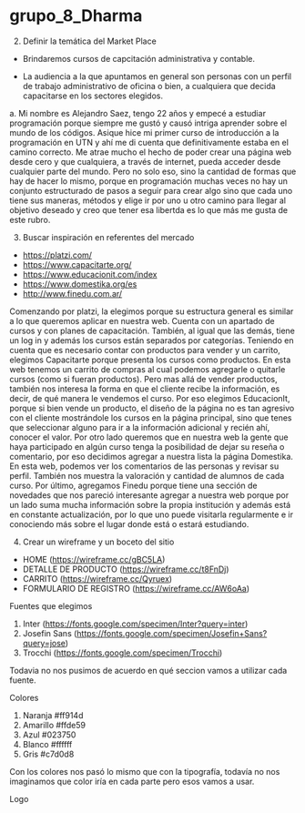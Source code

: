 # grupo_8_Dharma

2) Definir la temática del Market Place

- Brindaremos cursos de capcitación administrativa y contable.

- La audiencia a la que apuntamos en general son personas con un perfil de trabajo administrativo de oficina o bien, a cualquiera
que decida capacitarse en los sectores elegidos.

a. Mi nombre es Alejandro Saez, tengo 22 años y empecé a estudiar programación porque siempre me gustó y causó intriga aprender sobre
el mundo de los códigos. Asique hice mi primer curso de introducción a la programación en UTN y ahí me di cuenta que definitivamente
estaba en el camino correcto. Me atrae mucho el hecho de poder crear una página web desde cero y que cualquiera, a través de internet,
pueda acceder desde cualquier parte del mundo. Pero no solo eso, sino la cantidad de formas que hay de hacer lo mismo, porque en 
programación muchas veces no hay un conjunto estructurado de pasos a seguir para crear algo sino que cada uno tiene sus maneras, 
métodos y elige ir por uno u otro camino para llegar al objetivo deseado y creo que tener esa libertda es lo que más me gusta de este
rubro. 

3) Buscar inspiración en referentes del mercado

- https://platzi.com/
- https://www.capacitarte.org/
- https://www.educacionit.com/index
- https://www.domestika.org/es
- http://www.finedu.com.ar/

Comenzando por platzi, la elegimos porque su estructura general es similar a lo que queremos aplicar en nuestra web. Cuenta con un
apartado de cursos y con planes de capacitación. También, al igual que las demás, tiene un log in y además los cursos están separados 
por categorías. 
Teniendo en cuenta que es necesario contar con productos para vender y un carrito, elegimos Capacitarte porque presenta los cursos
como productos. En esta web tenemos un carrito de compras al cual podemos agregarle o quitarle cursos (como si fueran productos). Pero
mas allá de vender productos, también nos interesa la forma en que el cliente recibe la información, es decir, de qué manera le vendemos
el curso. Por eso elegimos EducacionIt, porque si bien vende un producto, el diseño de la página no es tan agresivo con el cliente
mostrándole los cursos en la página principal, sino que tenes que seleccionar alguno para ir a la información adicional y recién
ahí, conocer el valor. 
Por otro lado queremos que en nuestra web la gente que haya participado en algún curso tenga la posibilidad de dejar su reseña o 
comentario, por eso decidimos agregar a nuestra lista la página Domestika. En esta web, podemos ver los comentarios de las personas y 
revisar su perfil. También nos muestra la valoración y cantidad de alumnos de cada curso. 
Por último, agregamos Finedu porque tiene una sección de novedades que nos pareció interesante agregar a nuestra web porque por 
un lado suma mucha información sobre la propia institución y además está en constante actualización, por lo que uno puede visitarla 
regularmente e ir conociendo más sobre el lugar donde está o estará estudiando.

4) Crear un wireframe y un boceto del sitio

- HOME (https://wireframe.cc/gBC5LA)
- DETALLE DE PRODUCTO (https://wireframe.cc/t8FnDj)
- CARRITO (https://wireframe.cc/Qyruex)
- FORMULARIO DE REGISTRO (https://wireframe.cc/AW6oAa)

Fuentes que elegimos
1. Inter (https://fonts.google.com/specimen/Inter?query=inter)
2. Josefin Sans (https://fonts.google.com/specimen/Josefin+Sans?query=jose)
3. Trocchi (https://fonts.google.com/specimen/Trocchi)

Todavia no nos pusimos de acuerdo en qué seccion vamos a utilizar cada fuente. 

Colores
1. Naranja #ff914d
2. Amarillo #ffde59
3. Azul #023750
4. Blanco #ffffff
5. Gris #c7d0d8

Con los colores nos pasó lo mismo que con la tipografía, todavía no nos imaginamos que color iría en cada parte pero esos vamos a usar.

Logo






